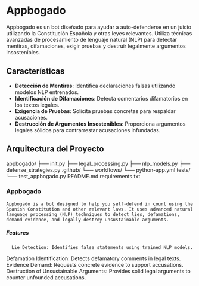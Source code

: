 # Appbogado

  Appbogado es un bot diseñado para ayudar a auto-defenderse en un juicio utilizando la Constitución Española y otras leyes relevantes. Utiliza técnicas avanzadas de procesamiento de lenguaje natural (NLP) para detectar mentiras, difamaciones, exigir pruebas y destruir legalmente argumentos insostenibles.

## Características

- **Detección de Mentiras**: Identifica declaraciones falsas utilizando modelos NLP entrenados.
- **Identificación de Difamaciones**: Detecta comentarios difamatorios en los textos legales.
- **Exigencia de Pruebas**: Solicita pruebas concretas para respaldar acusaciones.
- **Destrucción de Argumentos Insostenibles**: Proporciona argumentos legales sólidos para contrarrestar acusaciones infundadas.

## Arquitectura del Proyecto
appbogado/
├── init.py
├── legal_processing.py
├── nlp_models.py
├── defense_strategies.py
.github/
└── workflows/
└── python-app.yml
tests/
└── test_appbogado.py
README.md
requirements.txt

### Appbogado
    Appbogado is a bot designed to help you self-defend in court using the Spanish Constitution and other relevant laws. It uses advanced natural language processing (NLP) techniques to detect lies, defamations, demand evidence, and legally destroy unsustainable arguments.

##### Features
      Lie Detection: Identifies false statements using trained NLP models.
Defamation Identification: Detects defamatory comments in legal texts.
Evidence Demand: Requests concrete evidence to support accusations.
Destruction of Unsustainable Arguments: Provides solid legal arguments to counter unfounded accusations.
